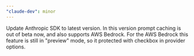 ```yaml
---
"claude-dev": minor
---
```


Update Anthropic SDK to latest version. In this version prompt caching is out of beta now, and also supports AWS Bedrock. For the AWS Bedrock this feature is still in "preview" mode, so it protected with checkbox in provider options.
